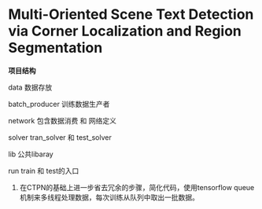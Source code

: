 # Multi-Oriented Scene Text Detection via Corner Localization and Region Segmentation

**项目结构**

data  数据存放

batch_producer 训练数据生产者

network 包含数据消费 和 网络定义

solver tran_solver 和 test_solver

lib 公共libaray

run train 和 test的入口 







1. 在CTPN的基础上进一步省去冗余的步骤，简化代码，使用tensorflow queue机制来多线程处理数据，每次训练从队列中取出一批数据。

